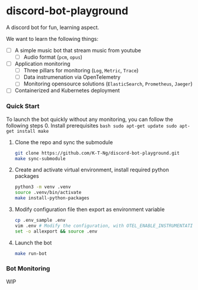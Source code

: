 # discord-bot-playground
A discord bot for fun, learning aspect.

We want to learn the following things:
- [ ] A simple music bot that stream music from youtube
    - [ ] Audio format (`pcm`, `opus`)
- [ ] Application monitoring
    - [ ] Three pillars for monitoring (`Log`, `Metric`, `Trace`)
    - [ ] Data instrumenation via OpenTelemetry
    - [ ] Monitoring opensource solutions (`ElasticSearch`, `Prometheus`, `Jaeger`)
- [ ] Containerized and Kubernetes deployment

### Quick Start
To launch the bot quickly without any monitoring, you can follow the following steps
0. Install prerequisites
    ```bash
    sudo apt-get update
    sudo apt-get install make
    ```
1. Clone the repo and sync the submodule
    ```bash
    git clone https://github.com/K-T-Ng/discord-bot-playground.git
    make sync-submodule
    ```
2. Create and activate virtual environment, install required python packages
    ```bash
    python3 -m venv .venv
    source .venv/bin/activate
    make install-python-packages
    ```
3. Modify configuration file then export as environment variable
    ```bash
    cp .env_sample .env
    vim .env # Modify the configuration, with OTEL_ENABLE_INSTRUMENTATION=false
    set -o allexport && source .env
    ```
4. Launch the bot
    ```bash
    make run-bot
    ```

### Bot Monitoring
WIP